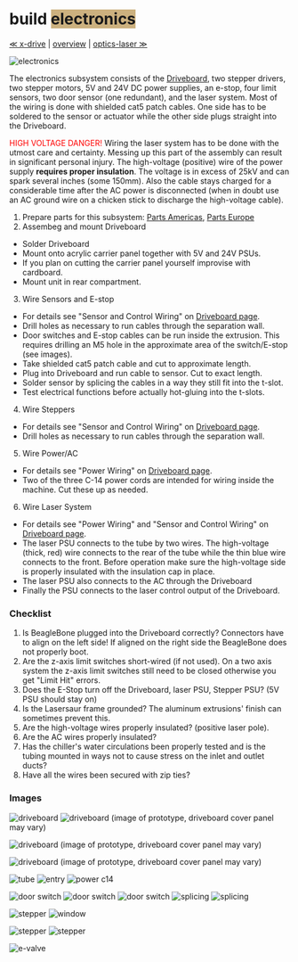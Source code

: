 build <span style="background-color:#ccb17f"> electronics </span>
============================

[≪ x-drive](build-x-drive) | [overview](assembly) | [optics-laser ≫](build-optics-laser)

![electronics](http://farm9.staticflickr.com/8397/8700215178_6b84d671e4_z.jpg)


The electronics subsystem consists of the [Driveboard](driveboard), two stepper drivers, two stepper motors, 5V and 24V DC power supplies, an e-stop, four limit sensors, two door sensor (one redundant), and the laser system. Most of the wiring is done with shielded cat5 patch cables. One side has to be soldered to the sensor or actuator while the other side plugs straight into the Driveboard.

<span style="color:#ff0000; bold">HIGH VOLTAGE DANGER!</span> Wiring the laser system has to be done with the utmost care and certainty. Messing up this part of the assembly can result in significant personal injury. The high-voltage (positive) wire of the power supply **requires proper insulation**. The voltage is in excess of 25kV and can spark several inches (some 150mm). Also the cable stays charged for a considerable time after the AC power is disconnected (when in doubt use an AC ground wire on a chicken stick to discharge the high-voltage cable).


1. Prepare parts for this subsystem: [Parts Americas](/lasersaur/bom-subsystems-usd), [Parts Europe](/lasersaur/bom-subsystems-eur)
2. Assembeg and mount Driveboard
  - Solder Driveboard
  - Mount onto acrylic carrier panel together with 5V and 24V PSUs.
  - If you plan on cutting the carrier panel yourself improvise with cardboard.
  - Mount unit in rear compartment.
3. Wire Sensors and E-stop
  - For details see "Sensor and Control Wiring" on [Driveboard page](driveboard).
  - Drill holes as necessary to run cables through the separation wall.
  - Door switches and E-stop cables can be run inside the extrusion. This requires drilling an M5 hole in the approximate area of the switch/E-stop (see images).
  - Take shielded cat5 patch cable and cut to approximate length.
  - Plug into Driveboard and run cable to sensor. Cut to exact length.
  - Solder sensor by splicing the cables in a way they still fit into the t-slot.
  - Test electrical functions before actually hot-gluing into the t-slots.
4. Wire Steppers
  - For details see "Sensor and Control Wiring" on [Driveboard page](driveboard).
  - Drill holes as necessary to run cables through the separation wall.
5. Wire Power/AC
  - For details see "Power Wiring" on [Driveboard page](driveboard).
  - Two of the three C-14 power cords are intended for wiring inside the machine. Cut these up as needed.
6. Wire Laser System
  - For details see "Power Wiring" and "Sensor and Control Wiring" on [Driveboard page](driveboard).
  - The laser PSU connects to the tube by two wires. The high-voltage (thick, red) wire connects to the rear of the tube while the thin blue wire connects to the front. Before operation make sure the high-voltage side is properly insulated with the insulation cap in place.
  - The laser PSU also connects to the AC through the Driveboard
  - Finally the PSU connects to the laser control output of the Driveboard.


### Checklist

1. Is BeagleBone plugged into the Driveboard correctly? Connectors have to align on the left side! If aligned on the right side the BeagleBone does not properly boot.
2. Are the z-axis limit switches short-wired (if not used). On a two axis system the z-axis limit switches still need to be closed otherwise you get "Limit Hit" errors.
3. Does the E-Stop turn off the Driveboard, laser PSU, Stepper PSU? (5V PSU should stay on)
4. Is the Lasersaur frame grounded? The aluminum extrusions' finish can sometimes prevent this.
5. Are the high-voltage wires properly insulated? (positive laser pole).
6. Are the AC wires properly insulated?
7. Has the chiller's water circulations been properly tested and is the tubing mounted in ways not to cause stress on the inlet and outlet ducts?
8. Have all the wires been secured with zip ties? 



### Images

![driveboard](http://farm9.staticflickr.com/8047/8413082007_eb5a234e96_z.jpg)
![driveboard](http://farm9.staticflickr.com/8507/8413520569_4c927e1133_z.jpg)
(image of prototype, driveboard cover panel may vary)

![driveboard](http://farm9.staticflickr.com/8185/8413519529_7ec6882104_z.jpg)
(image of prototype, driveboard cover panel may vary)

![driveboard](http://farm9.staticflickr.com/8081/8414619512_190b059209_z.jpg)
(image of prototype, driveboard cover panel may vary)

![tube](http://farm9.staticflickr.com/8369/8414620484_a230ea38f5_z.jpg)
![entry](http://farm9.staticflickr.com/8216/8414618344_a45a4550b7_z.jpg)
![power c14](http://farm9.staticflickr.com/8517/8413084587_a4d6002e58_z.jpg)

![door switch](http://farm9.staticflickr.com/8336/8414182364_505c9d48b5_z.jpg)
![door switch](http://farm9.staticflickr.com/8194/8414182126_9e9fd85f48_z.jpg)
![door switch](http://farm9.staticflickr.com/8232/8413082741_7128161894_z.jpg)
![splicing](http://farm9.staticflickr.com/8377/8414180946_74fde066d8_z.jpg)
![splicing](http://farm9.staticflickr.com/8183/8413072681_8495e575bf_z.jpg)

![stepper](http://farm9.staticflickr.com/8365/8413083945_7d396cbd4a_z.jpg)
![window](http://farm9.staticflickr.com/8473/8413083729_79fc695741_z.jpg)

![stepper](http://farm9.staticflickr.com/8365/8413083945_7d396cbd4a_z.jpg)
![stepper](http://farm9.staticflickr.com/8043/8413082299_d28b659f07_z.jpg)

![e-valve](http://farm9.staticflickr.com/8238/8414177622_c73c4bfdae_z.jpg)
